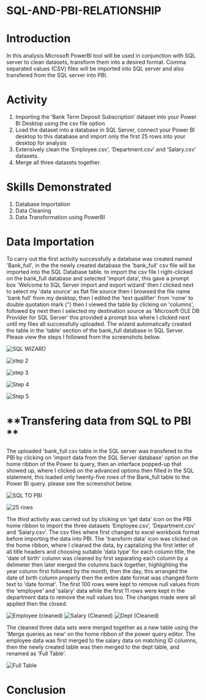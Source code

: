 # SQL-AND-PBI-RELATIONSHIP

# **Introduction**
In this analysis Microsoft PowerBI tool will be used in conjunction with SQL server to clean datasets, transform them into a desired format. Comma separated values (CSV) files will be imported into SQL server and also transfered from the SQL server into PBI. 

# **Activity**
1. Importing the ‘Bank Term Deposit Subscription’ dataset into your Power BI Desktop using the csv file option
2. Load the dataset into a database in SQL Server, connect your Power BI desktop to this database and import only the first 25 rows into your desktop for analysis
3. Extensively clean the ‘Employee.csv’, ‘Department.csv’ and ‘Salary.csv’ datasets.
4. Merge all three datasets together.

# **Skills Demonstrated**
1. Database Importation
2. Data Cleaning
3. Data Transformation using PowerBI

# **Data Importation**
To carry out the first activity successfully a database was created named 'Bank_full', in the the newly created database the 'bank_full' csv file will be imported into the SQL Database table. to import the csv file I right-clicked on the bank_full database and selected 'import data', this gave a prompt box 'Welcome to SQL Server import and export wizard' then I clicked next to select my 'data source' as flat file source then I browsed the file name 'bank full' from my desktop, then I edited the 'text qualifier' from 'none' to double quotation mark (") then I viewed the table by clicking on 'columns', followed by next then I selected my destination source as 'Microsoft OLE DB Provider for SQL Server' this provided a prompt box where I clicked next until my files all successfully uploaded. The wizerd automatically created the table in the 'table' section of the bank_full database in SQL Server. Please view the steps I followed from the screenshots below.

![SQL WIZARD](https://github.com/Jessie-Watt/SQL-AND-PBI-RELATIONSHIP/assets/140435577/789c6bdc-038e-4571-b287-7bb2f4b2242a)

![step 2](https://github.com/Jessie-Watt/SQL-AND-PBI-RELATIONSHIP/assets/140435577/74395479-3d55-4467-8ed5-57611361aa89)

![step 3](https://github.com/Jessie-Watt/SQL-AND-PBI-RELATIONSHIP/assets/140435577/1a7c744e-2190-4a8f-8509-9b535db2010d)

![Step 4](https://github.com/Jessie-Watt/SQL-AND-PBI-RELATIONSHIP/assets/140435577/3f1afeff-dd47-4d94-b3c9-f4fb68bf67ac)

![Step 5](https://github.com/Jessie-Watt/SQL-AND-PBI-RELATIONSHIP/assets/140435577/74dae271-64b9-46be-b1b0-3a18db5e2444)


# **Transfering data from SQL to PBI **

The uploaded 'bank_full csv table in the SQL server was transfered to the PBI by clicking on 'import data from the SQL Server database' option on the home ribbon of the Power bi query, then an interface popped-up that showed up, where I clicked on the advanced options then filled in the SQL statement, this loaded only twenty-five rows of the Bank_full table to the Power BI query. please see the screenshot below.

![SQL TO PBI](https://github.com/Jessie-Watt/SQL-AND-PBI-RELATIONSHIP/assets/140435577/bd07531e-bbf8-4403-9ffc-88c9f8442ad0)

![25 rows](https://github.com/Jessie-Watt/SQL-AND-PBI-RELATIONSHIP/assets/140435577/fb61d044-e1cc-4212-b360-828e54306a28)

The third activity was carried out by clicking on 'get data' icon on the PBI home ribbon to import the three datasets ‘Employee.csv’, ‘Department.csv’ and ‘Salary.csv’. The csv files where first changed to excel workbook format before importing the data into PBI. The 'transform data' icon was clicked on the home ribbon, where I cleaned the data, by captalizing the first letter of all title headers and choosing suitable 'data type' for each column title, the 'date of birth' column was cleaned by first separating each column by a delimeter then later merged the columns back together, highlighting the year column first followed by the month, then the day, this arranged the date of birth column properly then the entire date format was changed form text to 'date format'. The first 100 rows were kept to remove null values from the 'employee' and 'salary' data while the first 11 rows were kept in the department data to remove the null values too. The changes made were all applied then the closed. 


![Employee (cleaned)](https://github.com/Jessie-Watt/SQL-AND-PBI-RELATIONSHIP/assets/140435577/b1c08a64-c9e8-4a25-96d5-25eb094a356b)
![Salary (Cleaned)](https://github.com/Jessie-Watt/SQL-AND-PBI-RELATIONSHIP/assets/140435577/67e99f0e-6f25-4137-b55e-aff007ef1f71)
![Dept (Cleaned)](https://github.com/Jessie-Watt/SQL-AND-PBI-RELATIONSHIP/assets/140435577/0f98e7ce-0b50-49c5-9f4f-9af4782f1a19)

The cleaned three data sets were merged together as a new table using the 'Merge queries as new' on the home ribbon of the power query editor. The employee data was first merged to the salary data on matching ID columns, then the newly created table was then merged to the dept table, and renamed as 'Full Table'. 

![Full Table](https://github.com/Jessie-Watt/SQL-AND-PBI-RELATIONSHIP/assets/140435577/7277f79f-b188-4f13-a74f-4d81b7eb1861)


# **Conclusion**

